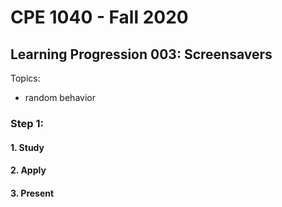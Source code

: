 # CPE 1040 - Fall 2020

## Learning Progression 003: Screensavers

Topics:
- random behavior  

### Step 1: 

#### 1. Study
#### 2. Apply
#### 3. Present
